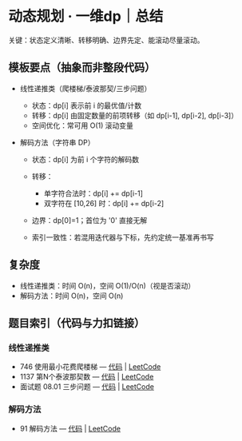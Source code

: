 # 动态规划 · 一维dp｜总结

关键：状态定义清晰、转移明确、边界先定、能滚动尽量滚动。

## 模板要点（抽象而非整段代码）

- 线性递推类（爬楼梯/泰波那契/三步问题）

  - 状态：dp[i] 表示前 i 的最优值/计数
  - 转移：dp[i] 由固定数量的前项转移（如 dp[i-1], dp[i-2], dp[i-3]）
  - 空间优化：常可用 O(1) 滚动变量

- 解码方法（字符串 DP）

  - 状态：dp[i] 为前 i 个字符的解码数
  - 转移：

    - 单字符合法时：dp[i] += dp[i-1]
    - 双字符在 [10,26] 时：dp[i] += dp[i-2]

  - 边界：dp[0]=1；首位为 '0' 直接无解
  - 索引一致性：若混用迭代器与下标，先约定统一基准再书写


## 复杂度

- 线性递推类：时间 O(n)，空间 O(1)/O(n)（视是否滚动）
- 解码方法：时间 O(n)，空间 O(n)

## 题目索引（代码与力扣链接）

### 线性递推类

- 746 使用最小花费爬楼梯 — [代码](../../../code/%E5%8A%A8%E6%80%81%E8%A7%84%E5%88%92/%E4%B8%80%E7%BB%B4dp/746%20%E4%BD%BF%E7%94%A8%E6%9C%80%E5%B0%8F%E8%8A%B1%E8%B4%B9%E7%88%AC%E6%A5%BC%E6%A2%AF.cpp) | [LeetCode](https://leetcode.cn/problemset/all/?search=746)
- 1137 第N个泰波那契数 — [代码](../../../code/%E5%8A%A8%E6%80%81%E8%A7%84%E5%88%92/%E4%B8%80%E7%BB%B4dp/1137%20%E7%AC%ACN%E4%B8%AA%E6%B3%B0%E6%B3%A2%E9%82%A3%E5%A5%91%E6%95%B0.cpp) | [LeetCode](https://leetcode.cn/problemset/all/?search=1137)
- 面试题 08.01 三步问题 — [代码](../../../code/%E5%8A%A8%E6%80%81%E8%A7%84%E5%88%92/%E4%B8%80%E7%BB%B4dp/%E9%9D%A2%E8%AF%95%E9%A2%9808.01%20%E4%B8%89%E6%AD%A5%E9%97%AE%E9%A2%98.cpp) | [LeetCode](https://leetcode.cn/problemset/all/?search=%E4%B8%89%E6%AD%A5%E9%97%AE%E9%A2%98)

### 解码方法

- 91 解码方法 — [代码](../../../code/%E5%8A%A8%E6%80%81%E8%A7%84%E5%88%92/%E4%B8%80%E7%BB%B4dp/91%20%E8%A7%A3%E7%A0%81%E6%96%B9%E6%B3%95.cpp) | [LeetCode](https://leetcode.cn/problemset/all/?search=91)